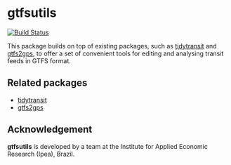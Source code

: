# gtfsutils

[![Build Status](https://travis-ci.org/dhersz/gtfsutils.svg?branch=master)](https://travis-ci.org/dhersz/gtfsutils)

This package builds on top of existing packages, such as [tidytransit](https://github.com/r-transit/tidytransit) and [gtfs2gps](https://github.com/ipeaGIT/gtfs2gps), to offer a set of convenient tools for editing and analysing transit feeds in GTFS format.

## Related packages

- [tidytransit](https://github.com/r-transit/tidytransit)
- [gtfs2gps](https://github.com/ipeaGIT/gtfs2gps)

## Acknowledgement

**gtfsutils** is developed by a team at the Institute for Applied Economic Research (Ipea), Brazil.
